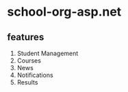 # school-org-asp.net

## features

1. Student Management
2. Courses
3. News
4. Notifications
5. Results

